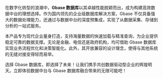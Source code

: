 在数字化转型的浪潮中，**Gbase 数据库**以其卓越性能脱颖而出，成为构建高效数据中台的理想选择。作为国内领先的企业级数据库解决方案，Gbase 不仅具备强大的数据处理能力，还通过与数据中台的深度预集成，实现了从数据采集、存储到分析的一站式服务。

本产品专为现代企业量身打造，支持海量数据的快速加载与精准查询，为企业提供稳定可靠的数据支撑。无论是金融、电信还是政府机构，均可借助 Gbase 数据库实现业务流程优化和决策智能化。此外，其开放兼容的设计理念，使得与其他系统的无缝对接变得轻而易举。

选择 Gbase 数据库，即选择了未来！让我们携手共创数据驱动型企业的辉煌明天。立即体验数据中台与 Gbase 数据库融合带来的无限可能吧！
